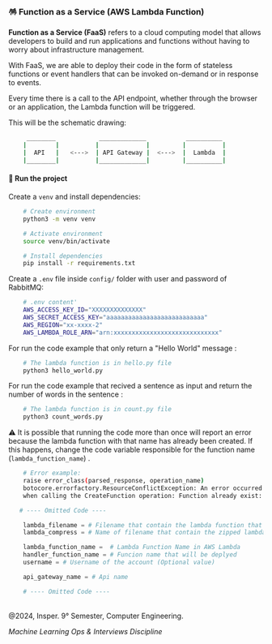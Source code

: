 ### 🪅 Function as a Service (AWS Lambda Function)

**Function as a Service (FaaS)** refers to a cloud computing model that allows developers to build and run applications and functions without having to worry about infrastructure management.

With FaaS, we are able to deploy their code in the form of stateless functions or event handlers that can be invoked on-demand or in response to events.

Every time there is a call to the API endpoint, whether through the browser or an application, the Lambda function will be triggered.

This will be the schematic drawing:

```bash
     ________            _____________           __________
    |        |          |             |         |          |
    |  API   |   <--->  | API Gateway |  <--->  |  Lambda  |
    |________|          |_____________|         |__________|
```

#### 📌 Run the project

Create a `venv` and install dependencies:

```bash
    # Create environment
    python3 -m venv venv  

    # Activate environment
    source venv/bin/activate

    # Install dependencies
    pip install -r requirements.txt
``` 

Create a `.env` file inside `config/` folder with user and password of RabbitMQ:

```bash
    # .env content'
    AWS_ACCESS_KEY_ID="XXXXXXXXXXXXXX"
    AWS_SECRET_ACCESS_KEY="aaaaaaaaaaaaaaaaaaaaaaaaaaa"
    AWS_REGION="xx-xxxx-2"
    AWS_LAMBDA_ROLE_ARN="arn:xxxxxxxxxxxxxxxxxxxxxxxxxxxxx"
``` 

For run the code example that only return a "Hello World" message : 

```bash
    # The lambda function is in hello.py file
    python3 hello_world.py
``` 

For run the code example that recived a sentence as input and return the number of words in the sentence : 

```bash
    # The lambda function is in count.py file
    python3 count_words.py
``` 

⚠️ It is possible that running the code more than once will report an error because the lambda function with that name has already been created. If this happens, change the code variable responsible for the function name (`lambda_function_name`) .

```bash
    # Error example:
    raise error_class(parsed_response, operation_name)
    botocore.errorfactory.ResourceConflictException: An error occurred (ResourceConflictException) 
    when calling the CreateFunction operation: Function already exist: say_hello3_leticiacb1
```

```python 
   # ---- Omitted Code ----

    lambda_filename = # Filename that contain the lambda function that will be deployed
    lambda_compress = # Name of filename that contain the zipped lambda function

    lambda_function_name =  # Lambda Function Name in AWS Lambda
    handler_function_name = # Funcion name that will be deplyed
    username = # Username of the account (Optional value)

    api_gateway_name = # Api name

    # ---- Omitted Code ----
``` 

<br>
@2024, Insper. 9° Semester,  Computer Engineering.
<br>

_Machine Learning Ops & Interviews Discipline_